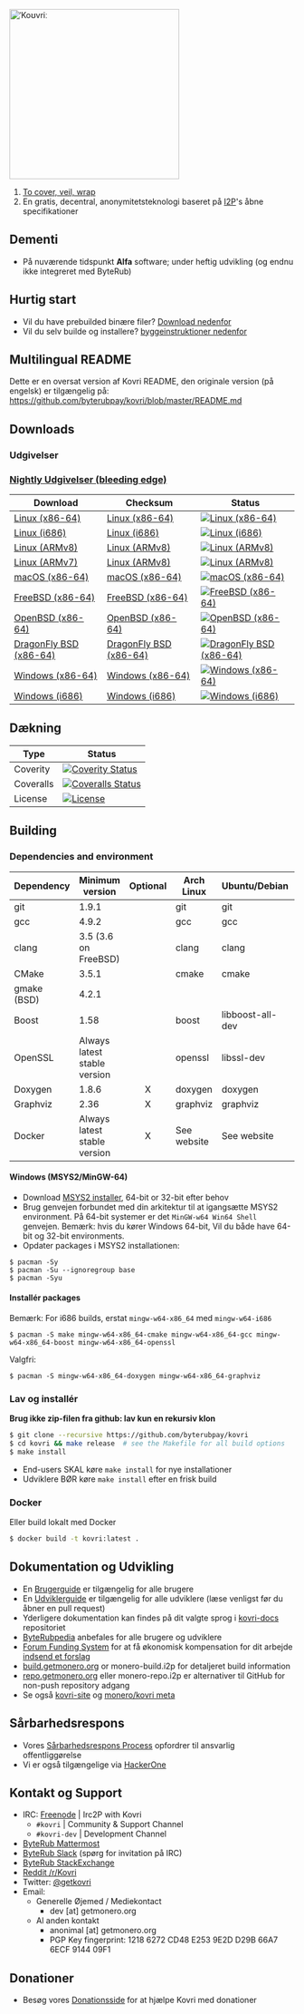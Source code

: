 [<img width="300" src="https://static.getmonero.org/images/kovri/logo.png" alt="ˈKoʊvriː" />](https://github.com/byterubpay/kovri)

1. [To cover, veil, wrap](https://en.wikipedia.org/wiki/Esperanto)
2. En gratis, decentral, anonymitetsteknologi baseret på [I2P](https://getmonero.org/resources/moneropedia/i2p.html)'s åbne specifikationer

## Dementi
- På nuværende tidspunkt **Alfa** software; under heftig udvikling (og endnu ikke integreret med ByteRub)

## Hurtig start

- Vil du have prebuilded binære filer? [Download nedenfor](#downloads)
- Vil du selv builde og installere? [byggeinstruktioner nedenfor](#building)

## Multilingual README
Dette er en oversat version af Kovri README, den originale version (på engelsk) er tilgængelig på: https://github.com/byterubpay/kovri/blob/master/README.md

## Downloads

### Udgivelser

### [Nightly Udgivelser (bleeding edge)](https://build.getmonero.org/waterfall)

| Download | Checksum | Status |
| -------- | -------- | ------ |
| [Linux (x86-64)](https://build.getmonero.org/downloads/kovri-latest-linux-amd64.tar.bz2) | [Linux (x86-64)](https://build.getmonero.org/downloads/kovri-latest-linux-amd64.tar.bz2.sha256sum.txt) | [![Linux (x86-64)](https://build.getmonero.org/png?builder=kovri-static-ubuntu-amd64)](https://build.getmonero.org/builders/kovri-static-ubuntu-amd64) |
| [Linux (i686)](https://build.getmonero.org/downloads/kovri-latest-linux-i686.tar.bz2) | [Linux (i686)](https://build.getmonero.org/downloads/kovri-latest-linux-i686.tar.bz2.sha256sum.txt) | [![Linux (i686)](https://build.getmonero.org/png?builder=kovri-static-ubuntu-i686)](https://build.getmonero.org/builders/kovri-static-ubuntu-i686) |
| [Linux (ARMv8)](https://build.getmonero.org/downloads/kovri-latest-linux-armv8.tar.bz2) | [Linux (ARMv8)](https://build.getmonero.org/downloads/kovri-latest-linux-armv8.tar.bz2.sha256sum.txt) | [![Linux (ARMv8)](https://build.getmonero.org/png?builder=kovri-static-debian-arm8)](https://build.getmonero.org/builders/kovri-static-debian-arm8) |
| [Linux (ARMv7)](https://build.getmonero.org/downloads/kovri-latest-linux-armv7.tar.bz2) | [Linux (ARMv8)](https://build.getmonero.org/downloads/kovri-latest-linux-armv7.tar.bz2.sha256sum.txt) | [![Linux (ARMv8)](https://build.getmonero.org/png?builder=kovri-static-ubuntu-arm7)](https://build.getmonero.org/builders/kovri-static-ubuntu-) |
| [macOS (x86-64)](https://build.getmonero.org/downloads/kovri-latest-osx-10.13.tar.bz2) | [macOS (x86-64)](https://build.getmonero.org/downloads/kovri-latest-osx-10.13.tar.bz2.sha256sum.txt) | [![macOS (x86-64)](https://build.getmonero.org/png?builder=kovri-static-osx)](https://build.getmonero.org/builders/kovri-static-osx) |
| [FreeBSD (x86-64)](https://build.getmonero.org/downloads/kovri-latest-freebsd-amd64.tar.bz2) | [FreeBSD (x86-64)](https://build.getmonero.org/downloads/kovri-latest-freebsd-amd64.tar.bz2.sha256sum.txt) | [![FreeBSD (x86-64)](https://build.getmonero.org/png?builder=kovri-static-freebsd64)](https://build.getmonero.org/builders/kovri-static-freebsd64) |
| [OpenBSD (x86-64)](https://build.getmonero.org/downloads/kovri-latest-openbsd-amd64.tar.bz2) | [OpenBSD (x86-64)](https://build.getmonero.org/downloads/kovri-latest-openbsd-amd64.tar.bz2.sha256sum.txt) | [![OpenBSD (x86-64)](https://build.getmonero.org/png?builder=kovri-static-openbsd-amd64)](https://build.getmonero.org/builders/kovri-static-openbsd-amd64) |
| [DragonFly BSD (x86-64)](https://build.getmonero.org/downloads/kovri-latest-dragonflybsd-4.6.tar.bz2) | [DragonFly BSD (x86-64)](https://build.getmonero.org/downloads/kovri-latest-dragonflybsd-4.6.tar.bz2.sha256sum.txt) | [![DragonFly BSD (x86-64)](https://build.getmonero.org/png?builder=kovri-static-dragonflybsd-amd64)](https://build.getmonero.org/builders/kovri-static-dragonflybsd-amd64) |
| [Windows (x86-64)](https://build.getmonero.org/downloads/kovri-latest-win64.exe) | [Windows (x86-64)](https://build.getmonero.org/downloads/kovri-latest-win64.exe.sha256sum.txt) | [![Windows (x86-64)](https://build.getmonero.org/png?builder=kovri-static-win64)](https://build.getmonero.org/builders/kovri-static-win64) |
| [Windows (i686)](https://build.getmonero.org/downloads/kovri-latest-win32.exe) | [Windows (i686)](https://build.getmonero.org/downloads/kovri-latest-win32.exe.sha256sum.txt) | [![Windows (i686)](https://build.getmonero.org/png?builder=kovri-static-win32)](https://build.getmonero.org/builders/kovri-static-win32) |

## Dækning

| Type      | Status |
|-----------|--------|
| Coverity  | [![Coverity Status](https://scan.coverity.com/projects/7621/badge.svg)](https://scan.coverity.com/projects/7621/)
| Coveralls | [![Coveralls Status](https://coveralls.io/repos/github/byterubpay/kovri/badge.svg?branch=master)](https://coveralls.io/github/byterubpay/kovri?branch=master)
| License   | [![License](https://img.shields.io/badge/license-BSD3-blue.svg)](https://opensource.org/licenses/BSD-3-Clause)

## Building

### Dependencies and environment

| Dependency          | Minimum version              | Optional | Arch Linux  | Ubuntu/Debian    | macOS (Homebrew) | FreeBSD       | OpenBSD     |
| ------------------- | ---------------------------- |:--------:| ----------- | ---------------- | ---------------- | ------------- | ----------- |
| git                 | 1.9.1                        |          | git         | git              | git              | git           | git         |
| gcc                 | 4.9.2                        |          | gcc         | gcc              |                  |               |             |
| clang               | 3.5 (3.6 on FreeBSD)         |          | clang       | clang            | clang (Apple)    | clang36       | llvm        |
| CMake               | 3.5.1                        |          | cmake       | cmake            | cmake            | cmake         | cmake       |
| gmake (BSD)         | 4.2.1                        |          |             |                  |                  | gmake         | gmake       |
| Boost               | 1.58                         |          | boost       | libboost-all-dev | boost            | boost-libs    | boost       |
| OpenSSL             | Always latest stable version |          | openssl     | libssl-dev       | openssl          | openssl       | openssl     |
| Doxygen             | 1.8.6                        |    X     | doxygen     | doxygen          | doxygen          | doxygen       | doxygen     |
| Graphviz            | 2.36                         |    X     | graphviz    | graphviz         | graphviz         | graphviz      | graphviz    |
| Docker              | Always latest stable version |    X     | See website | See website      | See website      | See website   | See website |

#### Windows (MSYS2/MinGW-64)
* Download [MSYS2 installer](http://msys2.github.io/), 64-bit or 32-bit efter behov
* Brug genvejen forbundet med din arkitektur til at igangsætte MSYS2 environment. På 64-bit systemer er det `MinGW-w64 Win64 Shell` genvejen. Bemærk: hvis du kører Windows 64-bit, Vil du både have 64-bit og 32-bit environments. 
* Opdater packages i MSYS2 installationen:

```shell
$ pacman -Sy
$ pacman -Su --ignoregroup base
$ pacman -Syu
```

#### Installér packages

Bemærk: For i686 builds, erstat `mingw-w64-x86_64` med `mingw-w64-i686`

`$ pacman -S make mingw-w64-x86_64-cmake mingw-w64-x86_64-gcc mingw-w64-x86_64-boost mingw-w64-x86_64-openssl`

Valgfri:

`$ pacman -S mingw-w64-x86_64-doxygen mingw-w64-x86_64-graphviz`

### Lav og installér

**Brug ikke zip-filen fra github: lav kun en rekursiv klon**

```bash
$ git clone --recursive https://github.com/byterubpay/kovri
$ cd kovri && make release  # see the Makefile for all build options
$ make install
```

- End-users SKAL køre `make install` for nye installationer
- Udviklere BØR køre `make install` efter en frisk build

### Docker

Eller build lokalt med Docker

```bash
$ docker build -t kovri:latest .
```

## Dokumentation og Udvikling
- En [Brugerguide](https://github.com/byterubpay/kovri-docs/blob/master/i18n/en/user_guide.md) er tilgængelig for alle brugere
- En [Udviklerguide](https://github.com/byterubpay/kovri-docs/blob/master/i18n/en/developer_guide.md) er tilgængelig for alle udviklere (læse venligst før du åbner en pull request)
- Yderligere dokumentation kan findes på dit valgte sprog i [kovri-docs](https://github.com/byterubpay/kovri-docs/) repositoriet
- [ByteRubpedia](https://getmonero.org/resources/moneropedia/kovri.html) anbefales for alle brugere og udviklere
- [Forum Funding System](https://forum.getmonero.org/8/funding-required) for at få økonomisk kompensation for dit arbejde [indsend et forslag](https://forum.getmonero.org/7/open-tasks/2379/forum-funding-system-ffs-sticky)
- [build.getmonero.org](https://build.getmonero.org/) or monero-build.i2p for detaljeret build information
- [repo.getmonero.org](https://repo.getmonero.org/byterubpay/kovri) eller monero-repo.i2p er alternativer til  GitHub for non-push repository adgang
- Se også [kovri-site](https://github.com/byterubpay/kovri-site) og [monero/kovri meta](https://github.com/byterubpay/meta)

## Sårbarhedsrespons
- Vores [Sårbarhedsrespons Process](https://github.com/byterubpay/meta/blob/master/VULNERABILITY_RESPONSE_PROCESS.md) opfordrer til ansvarlig offentliggørelse
- Vi er også tilgængelige via [HackerOne](https://hackerone.com/monero)

## Kontakt og Support
- IRC: [Freenode](https://webchat.freenode.net/) | Irc2P with Kovri
  - `#kovri` | Community & Support Channel
  - `#kovri-dev` | Development Channel
- [ByteRub Mattermost](https://mattermost.getmonero.org/)
- [ByteRub Slack](https://monero.slack.com/) (spørg for invitation på IRC)
- [ByteRub StackExchange](https://monero.stackexchange.com/)
- [Reddit /r/Kovri](https://www.reddit.com/r/Kovri/)
- Twitter: [@getkovri](https://twitter.com/getkovri)
- Email:
  - Generelle Øjemed / Mediekontact
    - dev [at] getmonero.org
  - Al anden kontakt
    - anonimal [at] getmonero.org
    - PGP Key fingerprint: 1218 6272 CD48 E253 9E2D  D29B 66A7 6ECF 9144 09F1

## Donationer
- Besøg vores [Donationsside](https://getmonero.org/getting-started/donate/) for at hjælpe Kovri med donationer
